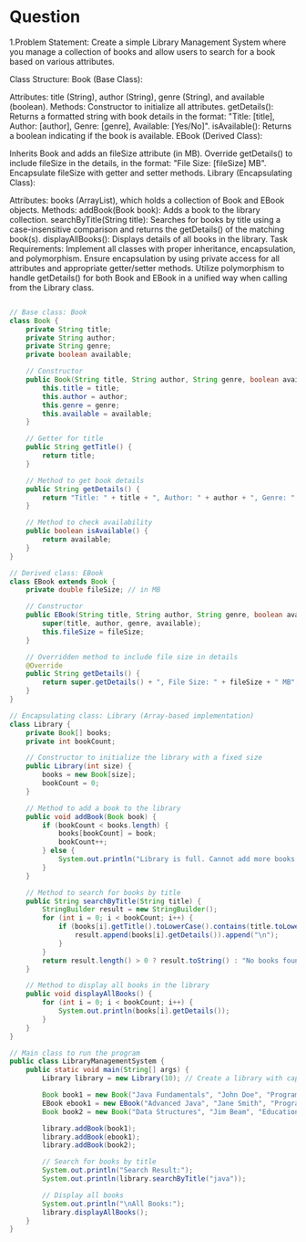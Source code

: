 
# Question
1.Problem Statement: Create a simple Library Management System where you manage a collection of books and allow users to search for a book based on various attributes.

Class Structure:
Book (Base Class):

Attributes: title (String), author (String), genre (String), and available (boolean).
Methods:
Constructor to initialize all attributes.
getDetails(): Returns a formatted string with book details in the format: "Title: [title], Author: [author], Genre: [genre], Available: [Yes/No]".
isAvailable(): Returns a boolean indicating if the book is available.
EBook (Derived Class):

Inherits Book and adds an fileSize attribute (in MB).
Override getDetails() to include fileSize in the details, in the format: "File Size: [fileSize] MB".
Encapsulate fileSize with getter and setter methods.
Library (Encapsulating Class):

Attributes: books (ArrayList<Book>), which holds a collection of Book and EBook objects.
Methods:
addBook(Book book): Adds a book to the library collection.
searchByTitle(String title): Searches for books by title using a case-insensitive comparison and returns the getDetails() of the matching book(s).
displayAllBooks(): Displays details of all books in the library.
Task Requirements:
Implement all classes with proper inheritance, encapsulation, and polymorphism.
Ensure encapsulation by using private access for all attributes and appropriate getter/setter methods.
Utilize polymorphism to handle getDetails() for both Book and EBook in a unified way when calling from the Library class.

```Java

// Base class: Book
class Book {
    private String title;
    private String author;
    private String genre;
    private boolean available;

    // Constructor
    public Book(String title, String author, String genre, boolean available) {
        this.title = title;
        this.author = author;
        this.genre = genre;
        this.available = available;
    }

    // Getter for title
    public String getTitle() {
        return title;
    }

    // Method to get book details
    public String getDetails() {
        return "Title: " + title + ", Author: " + author + ", Genre: " + genre + ", Available: " + (available ? "Yes" : "No");
    }

    // Method to check availability
    public boolean isAvailable() {
        return available;
    }
}

// Derived class: EBook
class EBook extends Book {
    private double fileSize; // in MB

    // Constructor
    public EBook(String title, String author, String genre, boolean available, double fileSize) {
        super(title, author, genre, available);
        this.fileSize = fileSize;
    }

    // Overridden method to include file size in details
    @Override
    public String getDetails() {
        return super.getDetails() + ", File Size: " + fileSize + " MB";
    }
}

// Encapsulating class: Library (Array-based implementation)
class Library {
    private Book[] books;
    private int bookCount;

    // Constructor to initialize the library with a fixed size
    public Library(int size) {
        books = new Book[size];
        bookCount = 0;
    }

    // Method to add a book to the library
    public void addBook(Book book) {
        if (bookCount < books.length) {
            books[bookCount] = book;
            bookCount++;
        } else {
            System.out.println("Library is full. Cannot add more books.");
        }
    }

    // Method to search for books by title
    public String searchByTitle(String title) {
        StringBuilder result = new StringBuilder();
        for (int i = 0; i < bookCount; i++) {
            if (books[i].getTitle().toLowerCase().contains(title.toLowerCase())) {
                result.append(books[i].getDetails()).append("\n");
            }
        }
        return result.length() > 0 ? result.toString() : "No books found with the title: " + title;
    }

    // Method to display all books in the library
    public void displayAllBooks() {
        for (int i = 0; i < bookCount; i++) {
            System.out.println(books[i].getDetails());
        }
    }
}

// Main class to run the program
public class LibraryManagementSystem {
    public static void main(String[] args) {
        Library library = new Library(10); // Create a library with capacity for 10 books

        Book book1 = new Book("Java Fundamentals", "John Doe", "Programming", true);
        EBook ebook1 = new EBook("Advanced Java", "Jane Smith", "Programming", true, 5.4);
        Book book2 = new Book("Data Structures", "Jim Beam", "Education", false);

        library.addBook(book1);
        library.addBook(ebook1);
        library.addBook(book2);

        // Search for books by title
        System.out.println("Search Result:");
        System.out.println(library.searchByTitle("java"));

        // Display all books
        System.out.println("\nAll Books:");
        library.displayAllBooks();
    }
}
